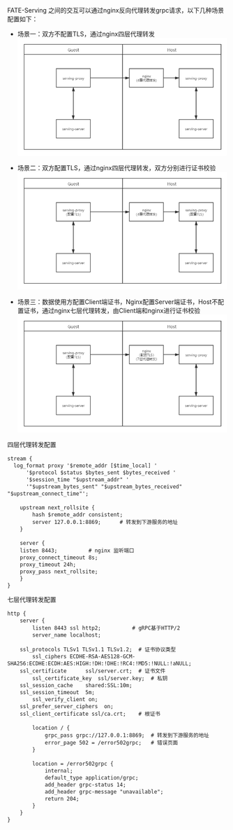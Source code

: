 FATE-Serving 之间的交互可以通过nginx反向代理转发grpc请求，以下几种场景配置如下：

* 场景一：双方不配置TLS，通过nginx四层代理转发
![场景一](../img/nginx_1.jpg)

* 场景二：双方配置TLS，通过nginx四层代理转发，双方分别进行证书校验
![场景二](../img/nginx_2.jpg)

* 场景三：数据使用方配置Client端证书，Nginx配置Server端证书，Host不配置证书，通过nginx七层代理转发，由Client端和nginx进行证书校验
![场景三](../img/nginx_3.jpg)

四层代理转发配置
```editorconfig
stream {
  log_format proxy '$remote_addr [$time_local] '
      '$protocol $status $bytes_sent $bytes_received '
      '$session_time "$upstream_addr" '
      '"$upstream_bytes_sent" "$upstream_bytes_received" "$upstream_connect_time"';
    
    upstream next_rollsite {
        hash $remote_addr consistent;
        server 127.0.0.1:8869;      # 转发到下游服务的地址
    }
    
    server {
    listen 8443;          # nginx 监听端口
    proxy_connect_timeout 8s;
    proxy_timeout 24h;
    proxy_pass next_rollsite;
    }
}
```

七层代理转发配置
```editorconfig
http {
    server {
        listen 8443 ssl http2;          # gRPC基于HTTP/2
        server_name localhost;
        
    ssl_protocols TLSv1 TLSv1.1 TLSv1.2;  # 证书协议类型
        ssl_ciphers ECDHE-RSA-AES128-GCM-SHA256:ECDHE:ECDH:AES:HIGH:!DH:!DHE:!RC4:!MD5:!NULL:!aNULL;
    ssl_certificate      ssl/server.crt;  # 证书文件
        ssl_certificate_key  ssl/server.key;  # 私钥
    ssl_session_cache    shared:SSL:10m;
    ssl_session_timeout  5m;
        ssl_verify_client on;
    ssl_prefer_server_ciphers  on;
    ssl_client_certificate ssl/ca.crt;    # 根证书
        
        location / {
            grpc_pass grpc://127.0.0.1:8869;  # 转发到下游服务的地址
            error_page 502 = /error502grpc;   # 错误页面
        }
        
        location = /error502grpc {
            internal;
            default_type application/grpc;
            add_header grpc-status 14;
            add_header grpc-message "unavailable";
            return 204;
        }
    }
}
```